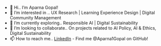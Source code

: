 - 👋 Hi.. I’m Aparna Gopal!
- 👀 I’m interested in .. UX Research | Learning Experience Design | Digital Community Management
- 🌱 I’m currently exploring.. Responsible AI | Digital Sustainability
- 💞️ I’m looking to collaborate.. On projects related to AI Policy, AI & Ethics, Digital Sustainability
- 📫 How to reach me.. [LinkedIn](https://www.linkedin.com/in/aparnagopal/) - Find me @Aparna1Gopal on GitHub!

<!---
Aparna1Gopal/Aparna1Gopal is a ✨ special ✨ repository because its `README.md` (this file) appears on your GitHub profile.
You can click the Preview link to take a look at your changes.
--->
